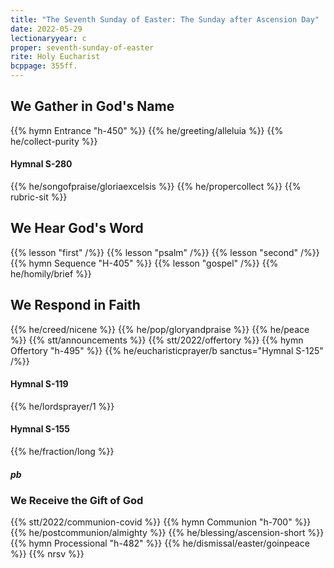 ```yaml
---
title: "The Seventh Sunday of Easter: The Sunday after Ascension Day"
date: 2022-05-29
lectionaryyear: c
proper: seventh-sunday-of-easter
rite: Holy Eucharist
bcppage: 355ff.
---
```


## We Gather in God's Name
{{% hymn Entrance "h-450" %}}
{{% he/greeting/alleluia %}}
{{% he/collect-purity %}}

#### Hymnal S-280
{{% he/songofpraise/gloriaexcelsis %}}
{{% he/propercollect %}}
{{% rubric-sit %}}

## We Hear God's Word
{{% lesson "first" /%}}
{{% lesson "psalm" /%}}
{{% lesson "second" /%}}
{{% hymn Sequence "H-405" %}}
{{% lesson "gospel" /%}}
{{% he/homily/brief %}}

## We Respond in Faith
{{% he/creed/nicene %}}
{{% he/pop/gloryandpraise %}}
{{% he/peace %}}
{{% stt/announcements %}}
{{% stt/2022/offertory %}}
{{% hymn Offertory "h-495" %}}
{{% he/eucharisticprayer/b sanctus="Hymnal S-125" /%}}

#### Hymnal S-119
{{% he/lordsprayer/1 %}}

#### Hymnal S-155
{{% he/fraction/long %}}

##### pb
### We Receive the Gift of God
{{% stt/2022/communion-covid %}}
{{% hymn Communion "h-700" %}}
{{% he/postcommunion/almighty %}}
{{% he/blessing/ascension-short %}}
{{% hymn Processional "h-482" %}}
{{% he/dismissal/easter/goinpeace %}}
{{% nrsv %}}

